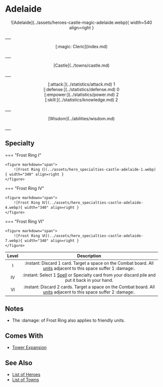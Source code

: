 # Adelaide

<p style="text-align: center;" markdown>![Adelaide](../assets/heroes-castle-magic-adelaide.webp){ width=540 align=right }</p>
___
<p style="text-align: center;" markdown>[:magic: Cleric](index.md)</p>
___
<p style="text-align: center;" markdown>[Castle](../towns/castle.md)</p>
___

<p style="text-align: center;" markdown>[:attack:](../statistics/attack.md)&nbsp;1</br>[:defense:](../statistics/defense.md)&nbsp;0</br>[:empower:](../statistics/power.md)&nbsp;2</br>[:skill:](../statistics/knowledge.md)&nbsp;2</p>
___
<p style="text-align: center;" markdown>[Wisdom](../abilities/wisdom.md)</p>
___

## Specialty

=== "Frost Ring Ⅰ"

    <figure markdown="span">
        ![Frost Ring Ⅰ](../assets/hero_specialties-castle-adelaide-1.webp){ width="340" align=right }
    </figure>

=== "Frost Ring Ⅳ"

    <figure markdown="span">
        ![Frost Ring Ⅳ](../assets/hero_specialties-castle-adelaide-4.webp){ width="340" align=right }
    </figure>

=== "Frost Ring Ⅵ"

    <figure markdown="span">
        ![Frost Ring Ⅵ](../assets/hero_specialties-castle-adelaide-7.webp){ width="340" align=right }
    </figure>


| Level | Description |
| :---: | :---: |
| Ⅰ | :instant: Discard 1 card. Target a space on the Combat board. All [units](../units/index.md) adjacent to this space suffer 1 :damage:. |
| Ⅳ | :instant: Select 1 [Spell](../spells/index.md) or Specialty card from your discard pile and put it back in your hand. |
| Ⅵ | :instant: Discard 2 cards. Target a space on the Combat board. All [units](../units/index.md) adjacent to this space suffer 2 :damage:. |


## Notes

- The :damage: of Frost Ring also applies to friendly units.


## Comes With

- [Tower Expansion](../content.md)


## See Also

- [List of Heroes](index.md)
- [List of Towns](../towns/index.md)

